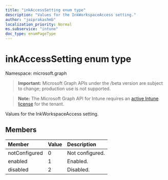 ```yaml
---
title: "inkAccessSetting enum type"
description: "Values for the InkWorkspaceAccess setting."
author: "jaiprakashmb"
localization_priority: Normal
ms.subservice: "intune"
doc_type: enumPageType
---
```


# inkAccessSetting enum type

Namespace: microsoft.graph

> **Important:** Microsoft Graph APIs under the /beta version are subject to change; production use is not supported.

> **Note:** The Microsoft Graph API for Intune requires an [active Intune license](https://go.microsoft.com/fwlink/?linkid=839381) for the tenant.

Values for the InkWorkspaceAccess setting.

## Members
|Member|Value|Description|
|:---|:---|:---|
|notConfigured|0|Not configured.|
|enabled|1|Enabled.|
|disabled|2|Disabled.|